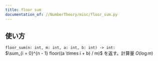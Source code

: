 ```yaml
---
title: floor sum
documentation_of: //NumberTheory/misc/floor_sum.py
---
```


## 使い方
`floor_sum(n: int, m: int, a: int, b: int) -> int:`  
$\sum_{i = 0}^{n - 1} floor((a \times i + b) / m)$ を返す。計算量 $O(\log m)$
